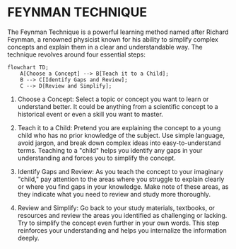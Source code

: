 # FEYNMAN TECHNIQUE

The Feynman Technique is a powerful learning method named after Richard Feynman,
a renowned physicist known for his ability to simplify complex concepts and
explain them in a clear and understandable way. The technique revolves around
four essential steps:

```mermaid
flowchart TD;
    A[Choose a Concept] --> B[Teach it to a Child];
    B --> C[Identify Gaps and Review];
    C --> D[Review and Simplify];
```

1. Choose a Concept: Select a topic or concept you want to learn or understand
   better. It could be anything from a scientific concept to a historical event
   or even a skill you want to master.

1. Teach it to a Child: Pretend you are explaining the concept to a young child
   who has no prior knowledge of the subject. Use simple language, avoid jargon,
   and break down complex ideas into easy-to-understand terms. Teaching to a
   "child" helps you identify any gaps in your understanding and forces you to
   simplify the concept.

1. Identify Gaps and Review: As you teach the concept to your imaginary "child,"
   pay attention to the areas where you struggle to explain clearly or where you
   find gaps in your knowledge. Make note of these areas, as they indicate what
   you need to review and study more thoroughly.

1. Review and Simplify: Go back to your study materials, textbooks, or resources
   and review the areas you identified as challenging or lacking. Try to
   simplify the concept even further in your own words. This step reinforces
   your understanding and helps you internalize the information deeply.

